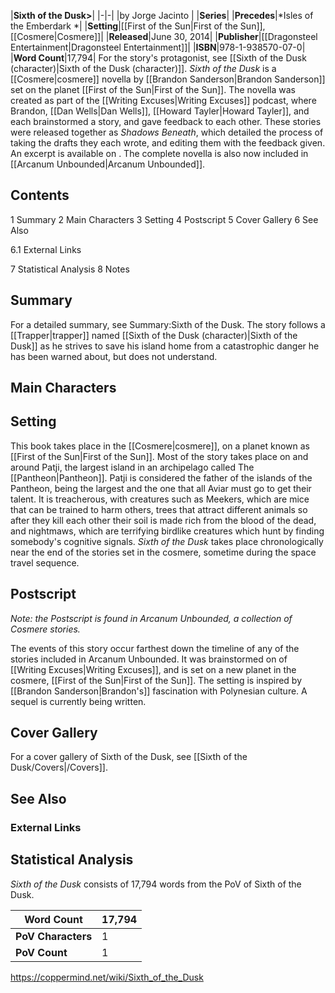 |**Sixth of the Dusk>**|
|-|-|
|by  Jorge Jacinto |
|**Series**|
|**Precedes**|*Isles of the Emberdark *|
|**Setting**|[[First of the Sun\|First of the Sun]], [[Cosmere\|Cosmere]]|
|**Released**|June 30, 2014|
|**Publisher**|[[Dragonsteel Entertainment\|Dragonsteel Entertainment]]|
|**ISBN**|978-1-938570-07-0|
|**Word Count**|17,794|
For the story's protagonist, see [[Sixth of the Dusk (character)\|Sixth of the Dusk (character)]].
*Sixth of the Dusk* is a [[Cosmere\|cosmere]] novella by [[Brandon Sanderson\|Brandon Sanderson]] set on the planet [[First of the Sun\|First of the Sun]]. The novella was created as part of the [[Writing Excuses\|Writing Excuses]] podcast, where Brandon, [[Dan Wells\|Dan Wells]], [[Howard Tayler\|Howard Tayler]], and  each brainstormed a story, and gave feedback to each other. These stories were released together as *Shadows Beneath*, which detailed the process of taking the drafts they each wrote, and editing them with the feedback given.
An excerpt is available on .
The complete novella is also now included in [[Arcanum Unbounded\|Arcanum Unbounded]].

## Contents

1 Summary
2 Main Characters
3 Setting
4 Postscript
5 Cover Gallery
6 See Also

6.1 External Links


7 Statistical Analysis
8 Notes


## Summary
For a detailed summary, see Summary:Sixth of the Dusk.
The story follows a [[Trapper\|trapper]] named [[Sixth of the Dusk (character)\|Sixth of the Dusk]] as he strives to save his island home from a catastrophic danger he has been warned about, but does not understand.

## Main Characters

## Setting
This book takes place in the [[Cosmere\|cosmere]], on a planet known as [[First of the Sun\|First of the Sun]]. Most of the story takes place on and around Patji, the largest island in an archipelago called The [[Pantheon\|Pantheon]]. Patji is considered the father of the islands of the Pantheon, being the largest and the one that all Aviar must go to get their talent. It is treacherous, with creatures such as Meekers, which are mice that can be trained to harm others, trees that attract different animals so after they kill each other their soil is made rich from the blood of the dead, and nightmaws, which are terrifying birdlike creatures which hunt by finding somebody's cognitive signals.
*Sixth of the Dusk* takes place chronologically near the end of the stories set in the cosmere, sometime during the space travel sequence.

## Postscript
*Note: the Postscript is found in Arcanum Unbounded, a collection of Cosmere stories.*

The events of this story occur farthest down the timeline of any of the stories included in Arcanum Unbounded. It was brainstormed on  of [[Writing Excuses\|Writing Excuses]], and is set on a new planet in the cosmere, [[First of the Sun\|First of the Sun]]. The setting is inspired by [[Brandon Sanderson\|Brandon's]] fascination with Polynesian culture. A sequel is currently being written.

## Cover Gallery
For a cover gallery of Sixth of the Dusk, see [[Sixth of the Dusk/Covers\|/Covers]].
## See Also
### External Links



## Statistical Analysis
*Sixth of the Dusk* consists of 17,794 words from the PoV of Sixth of the Dusk.

|**Word Count**|17,794|
|-|-|
|**PoV Characters**|1|
|**PoV Count**|1|



https://coppermind.net/wiki/Sixth_of_the_Dusk